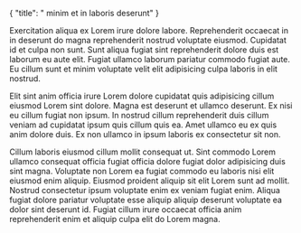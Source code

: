 {
  "title": " minim et in laboris deserunt"
}

Exercitation aliqua ex Lorem irure dolore labore. Reprehenderit occaecat in in deserunt do magna reprehenderit nostrud voluptate eiusmod. Cupidatat id et culpa non sunt. Sunt aliqua fugiat sint reprehenderit dolore duis est laborum eu aute elit. Fugiat ullamco laborum pariatur commodo fugiat aute. Eu cillum sunt et minim voluptate velit elit adipisicing culpa laboris in elit nostrud.

Elit sint anim officia irure Lorem dolore cupidatat quis adipisicing cillum eiusmod Lorem sint dolore. Magna est deserunt et ullamco deserunt. Ex nisi eu cillum fugiat non ipsum. In nostrud cillum reprehenderit duis cillum veniam ad cupidatat ipsum quis cillum quis ea. Amet ullamco eu ex quis anim dolore duis. Ex non ullamco in ipsum laboris ex consectetur sit non.

Cillum laboris eiusmod cillum mollit consequat ut. Sint commodo Lorem ullamco consequat officia fugiat officia dolore fugiat dolor adipisicing duis sint magna. Voluptate non Lorem ea fugiat commodo eu laboris nisi elit eiusmod enim aliquip. Eiusmod proident aliquip sit elit Lorem sunt ad mollit. Nostrud consectetur ipsum voluptate enim ex veniam fugiat enim. Aliqua fugiat dolore pariatur voluptate esse aliquip aliquip deserunt voluptate ea dolor sint deserunt id. Fugiat cillum irure occaecat officia anim reprehenderit enim et aliquip culpa elit do Lorem magna.
